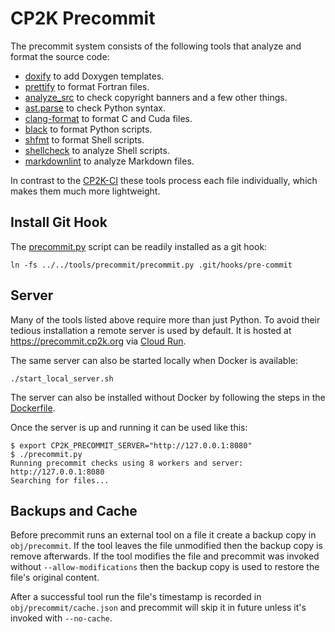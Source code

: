 # CP2K Precommit

The precommit system consists of the following tools that analyze and format the
source code:

- [doxify](../doxify/)
    to add Doxygen templates.
- [prettify](../prettify/)
    to format Fortran files.
- [analyze_src](../conventions/analyze_src.py)
    to check copyright banners and a few other things.
- [ast.parse](https://docs.python.org/3/library/ast.html)
    to check Python syntax.
- [clang-format](https://clang.llvm.org/docs/ClangFormat.html)
    to format C and Cuda files.
- [black](https://github.com/psf/black)
    to format Python scripts.
- [shfmt](https://github.com/mvdan/sh)
    to format Shell scripts.
- [shellcheck](https://github.com/koalaman/shellcheck)
    to analyze Shell scripts.
- [markdownlint](https://github.com/DavidAnson/markdownlint)
    to analyze Markdown files.

In contrast to the [CP2K-CI](https://github.com/cp2k/cp2k-ci) these tools
process each file individually, which makes them much more lightweight.

## Install Git Hook

The [precommit.py](./precommit.py) script can be readily installed as a git hook:

```shell
ln -fs ../../tools/precommit/precommit.py .git/hooks/pre-commit
```

## Server

Many of the tools listed above require more than just Python. To avoid their
tedious installation a remote server is used by default. It is hosted at
<https://precommit.cp2k.org> via [Cloud Run](https://cloud.google.com/run).

The same server can also be started locally when Docker is available:

```shell
./start_local_server.sh
```

The server can also be installed without Docker by following the steps in the
[Dockerfile](./Dockerfile).

Once the server is up and running it can be used like this:

```shell
$ export CP2K_PRECOMMIT_SERVER="http://127.0.0.1:8080"
$ ./precommit.py
Running precommit checks using 8 workers and server: http://127.0.0.1:8080
Searching for files...
```

## Backups and Cache

Before precommit runs an external tool on a file it create a backup copy in
`obj/precommit`. If the tool leaves the file unmodified then the backup copy is
remove afterwards. If the tool modifies the file and precommit was invoked
without `--allow-modifications` then the backup copy is used to restore the
file's original content.

After a successful tool run the file's timestamp is recorded in
`obj/precommit/cache.json` and precommit will skip it in future unless it's
invoked with `--no-cache`.
